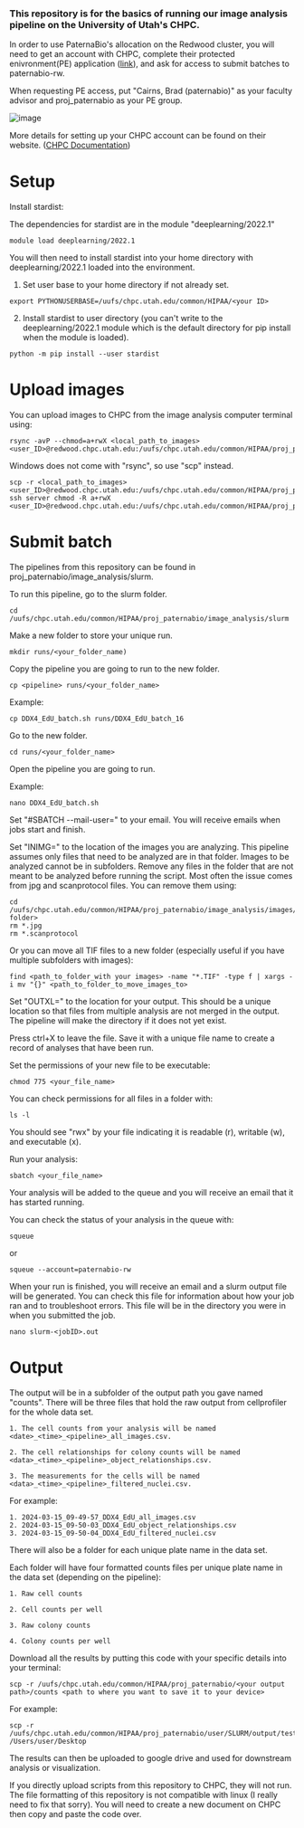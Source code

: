 ### This repository is for the basics of running our image analysis pipeline on the University of Utah's CHPC.

In order to use PaternaBio's allocation on the Redwood cluster, you will need to get an account with CHPC, complete their protected enivronment(PE) application ([link](https://www.chpc.utah.edu/role/user/requestPE.php)), and ask for access to submit batches to paternabio-rw.

When requesting PE access, put "Cairns, Brad (paternabio)" as your faculty advisor and proj_paternabio as your PE group.

![image](https://github.com/Andaukmoan/CHPC_Image_Analysis/assets/86749853/4179fc92-395c-4d87-8f51-13d02ce5f48f)


More details for setting up your CHPC account can be found on their website. ([CHPC Documentation](https://www.chpc.utah.edu/documentation/gettingstarted.php))

# Setup

Install stardist:

The dependencies for stardist are in the module "deeplearning/2022.1"
```
module load deeplearning/2022.1
```
You will then need to install stardist into your home directory with deeplearning/2022.1 loaded into the environment.
1. Set user base to your home directory if not already set.
```
export PYTHONUSERBASE=/uufs/chpc.utah.edu/common/HIPAA/<your ID>
```
2. Install stardist to user directory (you can't write to the deeplearning/2022.1 module which is the default directory for pip install when the module is loaded).
```
python -m pip install --user stardist
```
# Upload images

You can upload images to CHPC from the image analysis computer terminal using:
```
rsync -avP --chmod=a+rwX <local_path_to_images> <user_ID>@redwood.chpc.utah.edu:/uufs/chpc.utah.edu/common/HIPAA/proj_paternabio/image_analysis/images/00_Upload 
```

Windows does not come with "rsync", so use "scp" instead.
```
scp -r <local_path_to_images> <user_ID>@redwood.chpc.utah.edu:/uufs/chpc.utah.edu/common/HIPAA/proj_paternabio/image_analysis/images/00_Upload 
ssh server chmod -R a+rwX <user_ID>@redwood.chpc.utah.edu:/uufs/chpc.utah.edu/common/HIPAA/proj_paternabio/image_analysis/images/00_Upload
```

# Submit batch

The pipelines from this repository can be found in proj_paternabio/image_analysis/slurm.

To run this pipeline, go to the slurm folder.
```
cd /uufs/chpc.utah.edu/common/HIPAA/proj_paternabio/image_analysis/slurm
```
Make a new folder to store your unique run.
```
mkdir runs/<your_folder_name)
```
Copy the pipeline you are going to run to the new folder.
```
cp <pipeline> runs/<your_folder_name>
```
Example:
```
cp DDX4_EdU_batch.sh runs/DDX4_EdU_batch_16
```

Go to the new folder.
```
cd runs/<your_folder_name>
```

Open the pipeline you are going to run.

Example:
```
nano DDX4_EdU_batch.sh
```

Set "#SBATCH --mail-user=" to your email. You will receive emails when jobs start and finish.

Set "INIMG=" to the location of the images you are analyzing. This pipeline assumes only files that need to be analyzed are in that folder. Images to be analyzed cannot be in subfolders. Remove any files in the folder that are not meant to be analyzed before running the script. Most often the issue comes from jpg and scanprotocol files. 
You can remove them using:
```
cd /uufs/chpc.utah.edu/common/HIPAA/proj_paternabio/image_analysis/images/<your folder>
rm *.jpg
rm *.scanprotocol
```
Or you can move all TIF files to a new folder (especially useful if you have multiple subfolders with images):
```
find <path_to_folder_with your images> -name "*.TIF" -type f | xargs -i mv "{}" <path_to_folder_to_move_images_to>
```

Set "OUTXL=" to the location for your output. This should be a unique location so that files from multiple analysis are not merged in the output. The pipeline will make the directory if it does not yet exist.

Press ctrl+X to leave the file. Save it with a unique file name to create a record of analyses that have been run.

Set the permissions of your new file to be executable:
```
chmod 775 <your_file_name>
```
You can check permissions for all files in a folder with:
```
ls -l
```
You should see "rwx" by your file indicating it is readable (r), writable (w), and executable (x). 

Run your analysis:
```
sbatch <your_file_name>
```

Your analysis will be added to the queue and you will receive an email that it has started running. 

You can check the status of your analysis in the queue with:
```
squeue
```
or
```
squeue --account=paternabio-rw
```

When your run is finished, you will receive an email and a slurm output file will be generated. You can check this file for information about how your job ran and to troubleshoot errors. This file will be in the directory you were in when you submitted the job.
```
nano slurm-<jobID>.out
```

# Output

The output will be in a subfolder of the output path you gave named "counts". There will be three files that hold the raw output from cellprofiler for the whole data set. 

    1. The cell counts from your analysis will be named <date>_<time>_<pipeline>_all_images.csv.  

    2. The cell relationships for colony counts will be named <data>_<time>_<pipeline>_object_relationships.csv.
    
    3. The measurements for the cells will be named <data>_<time>_<pipeline>_filtered_nuclei.csv.
For example:

    1. 2024-03-15_09-49-57_DDX4_EdU_all_images.csv
    2. 2024-03-15_09-50-03_DDX4_EdU_object_relationships.csv
    3. 2024-03-15_09-50-04_DDX4_EdU_filtered_nuclei.csv

There will also be a folder for each unique plate name in the data set.

Each folder will have four formatted counts files per unique plate name in the data set (depending on the pipeline):

    1. Raw cell counts
    
    2. Cell counts per well
    
    3. Raw colony counts
    
    4. Colony counts per well

Download all the results by putting this code with your specific details into your terminal:
```
scp -r /uufs/chpc.utah.edu/common/HIPAA/proj_paternabio/<your output path>/counts <path to where you want to save it to your device>
```
For example:
```
scp -r /uufs/chpc.utah.edu/common/HIPAA/proj_paternabio/user/SLURM/output/test_stardist/counts /Users/user/Desktop
```

The results can then be uploaded to google drive and used for downstream analysis or visualization.  

If you directly upload scripts from this repository to CHPC, they will not run. The file formatting of this repository is not compatible with linux (I really need to fix that sorry). You will need to create a new document on CHPC then copy and paste the code over.
